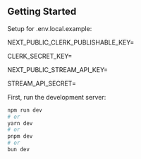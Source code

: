 
## Getting Started
Setup for .env.local.example:

NEXT_PUBLIC_CLERK_PUBLISHABLE_KEY=

CLERK_SECRET_KEY=

NEXT_PUBLIC_STREAM_API_KEY=

STREAM_API_SECRET=


First, run the development server:

```bash
npm run dev
# or
yarn dev
# or
pnpm dev
# or
bun dev
```


